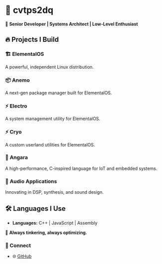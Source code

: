# 👾 cvtps2dq  

🚀 **Senior Developer | Systems Architect | Low-Level Enthusiast**  

## 🔥 Projects I Build  
### 🏗 **ElementalOS**  
A powerful, independent Linux distribution.  

### 📦 **Anemo**  
A next-gen package manager built for ElementalOS.  

### ⚡ **Electro**  
A system management utility for ElementalOS.  

### ⚡ **Cryo**  
A custom userland utilities for ElementalOS.  

### 🔧 **Angara**  
A high-performance, C-inspired language for IoT and embedded systems.  

### 🎵 **Audio Applications**  
Innovating in DSP, synthesis, and sound design.  

## 🛠 Languages I Use  
- **Languages:** C++ | JavaScript | Assembly  

💾 **Always tinkering, always optimizing.**  

### 📡 Connect  
- 🌐 [GitHub](https://github.com/cvtps2dq)  
